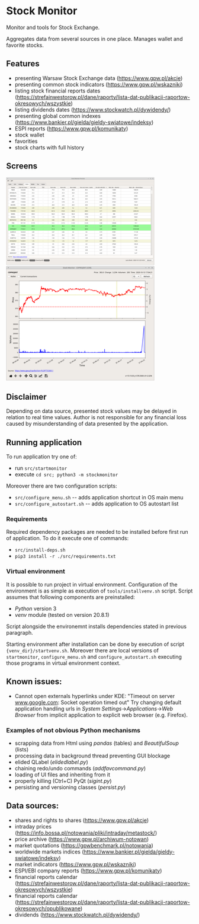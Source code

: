 # Stock Monitor

Monitor and tools for Stock Exchange. 

Aggregates data from several sources in one place. Manages wallet and favorite stocks.


## Features

- presenting Warsaw Stock Exchange data (https://www.gpw.pl/akcje)
- presenting common stock indicators (https://www.gpw.pl/wskazniki)
- listing stock financial reports dates (https://strefainwestorow.pl/dane/raporty/lista-dat-publikacji-raportow-okresowych/wszystkie)
- listing dividends dates (https://www.stockwatch.pl/dywidendy/)
- presenting global common indexes (https://www.bankier.pl/gielda/gieldy-swiatowe/indeksy)
- ESPI reports (https://www.gpw.pl/komunikaty)
- stock wallet
- favorities
- stock charts with full history 


## Screens

[![Stock table](doc/mainwindow-stock-small.png "Stock table")](doc/mainwindow-stock-big.png)
[![Stock chart](doc/stockchartwindow-small.png "Stock table")](doc/stockchartwindow-big.png)


## Disclaimer

Depending on data source, presented stock values may be delayed in relation to real time values.
Author is not responsible for any financial loss caused by misunderstanding of data presented by the application. 


## Running application

To run application try one of:
- run `src/startmonitor`
- execute `cd src; python3 -m stockmonitor`

Moreover there are two configuration scripts:
- `src/configure_menu.sh` -- adds application shortcut in OS main menu
- `src/configure_autostart.sh` -- adds application to OS autostart list


### Requirements

Required dependency packages are needed to be installed before first run of application. To do it execute one of commands:
- `src/install-deps.sh`
- `pip3 install -r ./src/requirements.txt`


### Virtual environment

It is possible to run project in virtual environment. Configuration of the environment is as simple as execution of `tools/installvenv.sh` script. Script assumes that following components are preinstalled:
- *Python* version 3
- *venv* module (tested on version 20.8.1)

Script alongside the environemnt installs dependencies stated in previous paragraph.

Starting environment after installation can be done by execution of script `{venv_dir}/startvenv.sh`. Moreover there are local versions of `startmonitor`, `configure_menu.sh` and `configure_autostart.sh` executing those programs in virtual environment context.


## Known issues:

- Cannot open externals hyperlinks under KDE: "Timeout on server www.google.com: Socket operation timed out"
  Try changing default application handling urls in *System Settings*->*Applications*->*Web Browser* from implicit application to explicit web browser (e.g. Firefox).


### Examples of not obvious Python mechanisms

- scrapping data from Html using *pandas* (tables) and *BeautifulSoup* (lists) 
- processing data in background thread preventing GUI blockage
- elided QLabel (*elidedlabel.py*)
- chaining redo/undo commands (*addfavcommand.py*)
- loading of UI files and inheriting from it
- properly killing (Ctrl+C) PyQt (*sigint.py*)
- persisting and versioning classes (*persist.py*)


## Data sources:

- shares and rights to shares (https://www.gpw.pl/akcje)
- intraday prices (https://info.bossa.pl/notowania/pliki/intraday/metastock/)
- price archive (https://www.gpw.pl/archiwum-notowan)
- market quotations (https://gpwbenchmark.pl/notowania)
- worldwide markets indices (https://www.bankier.pl/gielda/gieldy-swiatowe/indeksy)
- market indicators (https://www.gpw.pl/wskazniki)
- ESPI/EBI company reports (https://www.gpw.pl/komunikaty)
- financial reports calendar (https://strefainwestorow.pl/dane/raporty/lista-dat-publikacji-raportow-okresowych/wszystkie)
- financial reports calendar (https://strefainwestorow.pl/dane/raporty/lista-dat-publikacji-raportow-okresowych/opublikowane)
- dividends (https://www.stockwatch.pl/dywidendy/)
